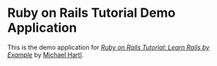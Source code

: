 # Ruby on Rails Tutorial Demo Application

This is the demo application for
[*Ruby on Rails Tutorial: Learn Rails by Example*](http://railstutorial.org/)
by [Michael Hartl](http://michaelhartl.com/).